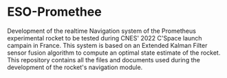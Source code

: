 # ESO-Promethee

Development of the realtime Navigation system of the Prometheus experimental rocket to be tested during CNES' 2022 C'Space launch campain in France. This system is based on an Extended Kalman Filter sensor fusion algorithm to compute an optimal state estimate of the rocket. This repository contains all the files and documents used during the development of the rocket's navigation module.
